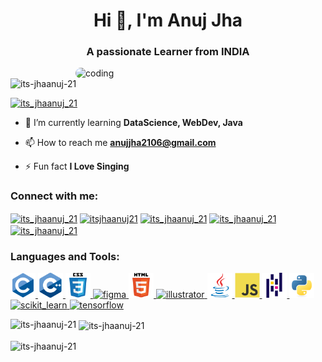 <h1 align="center">Hi 👋, I'm Anuj Jha</h1>
<h3 align="center">A passionate Learner from INDIA</h3>

<img align="right" width="400" alt="coding" src="https://cdn.dribbble.com/users/1162077/screenshots/5403918/focus-animation.gif" style="border-radius: 10px;">


<p align="left"> <img src="https://komarev.com/ghpvc/?username=its-jhaanuj-21&label=Profile%20views&color=0e75b6&style=flat" alt="its-jhaanuj-21" /> </p>

<p align="left"> <a href="https://twitter.com/its_jhaanuj_21" target="blank"><img src="https://img.shields.io/twitter/follow/its_jhaanuj_21?logo=twitter&style=for-the-badge" alt="its_jhaanuj_21" /></a> </p>

- 🌱 I’m currently learning **DataScience, WebDev, Java**

- 📫 How to reach me **anujjha2106@gmail.com**

- ⚡ Fun fact **I Love Singing**

<h3 align="left">Connect with me:</h3>
<p align="left">
<a href="https://twitter.com/its_jhaanuj_21" target="blank"><img align="center" src="https://raw.githubusercontent.com/rahuldkjain/github-profile-readme-generator/master/src/images/icons/Social/twitter.svg" alt="its_jhaanuj_21" height="30" width="40" /></a>
<a href="https://linkedin.com/in/itsjhaanuj21" target="blank"><img align="center" src="https://raw.githubusercontent.com/rahuldkjain/github-profile-readme-generator/master/src/images/icons/Social/linked-in-alt.svg" alt="itsjhaanuj21" height="30" width="40" /></a>
<a href="https://instagram.com/its_jhaanuj_21" target="blank"><img align="center" src="https://raw.githubusercontent.com/rahuldkjain/github-profile-readme-generator/master/src/images/icons/Social/instagram.svg" alt="its_jhaanuj_21" height="30" width="40" /></a>
<a href="https://www.leetcode.com/its_jhaanuj_21" target="blank"><img align="center" src="https://raw.githubusercontent.com/rahuldkjain/github-profile-readme-generator/master/src/images/icons/Social/leet-code.svg" alt="its_jhaanuj_21" height="30" width="40" /></a>
<a href="https://auth.geeksforgeeks.org/user/its_jhaanuj_21" target="blank"><img align="center" src="https://raw.githubusercontent.com/rahuldkjain/github-profile-readme-generator/master/src/images/icons/Social/geeks-for-geeks.svg" alt="its_jhaanuj_21" height="30" width="40" /></a>
</p>

<h3 align="left">Languages and Tools:</h3>
<p align="left"> <a href="https://www.cprogramming.com/" target="_blank" rel="noreferrer"> <img src="https://raw.githubusercontent.com/devicons/devicon/master/icons/c/c-original.svg" alt="c" width="40" height="40"/> </a> <a href="https://www.w3schools.com/cpp/" target="_blank" rel="noreferrer"> <img src="https://raw.githubusercontent.com/devicons/devicon/master/icons/cplusplus/cplusplus-original.svg" alt="cplusplus" width="40" height="40"/> </a> <a href="https://www.w3schools.com/css/" target="_blank" rel="noreferrer"> <img src="https://raw.githubusercontent.com/devicons/devicon/master/icons/css3/css3-original-wordmark.svg" alt="css3" width="40" height="40"/> </a> <a href="https://www.figma.com/" target="_blank" rel="noreferrer"> <img src="https://www.vectorlogo.zone/logos/figma/figma-icon.svg" alt="figma" width="40" height="40"/> </a> <a href="https://www.w3.org/html/" target="_blank" rel="noreferrer"> <img src="https://raw.githubusercontent.com/devicons/devicon/master/icons/html5/html5-original-wordmark.svg" alt="html5" width="40" height="40"/> </a> <a href="https://www.adobe.com/in/products/illustrator.html" target="_blank" rel="noreferrer"> <img src="https://www.vectorlogo.zone/logos/adobe_illustrator/adobe_illustrator-icon.svg" alt="illustrator" width="40" height="40"/> </a> <a href="https://www.java.com" target="_blank" rel="noreferrer"> <img src="https://raw.githubusercontent.com/devicons/devicon/master/icons/java/java-original.svg" alt="java" width="40" height="40"/> </a> <a href="https://developer.mozilla.org/en-US/docs/Web/JavaScript" target="_blank" rel="noreferrer"> <img src="https://raw.githubusercontent.com/devicons/devicon/master/icons/javascript/javascript-original.svg" alt="javascript" width="40" height="40"/> </a> <a href="https://pandas.pydata.org/" target="_blank" rel="noreferrer"> <img src="https://raw.githubusercontent.com/devicons/devicon/2ae2a900d2f041da66e950e4d48052658d850630/icons/pandas/pandas-original.svg" alt="pandas" width="40" height="40"/> </a> <a href="https://www.python.org" target="_blank" rel="noreferrer"> <img src="https://raw.githubusercontent.com/devicons/devicon/master/icons/python/python-original.svg" alt="python" width="40" height="40"/> </a> <a href="https://scikit-learn.org/" target="_blank" rel="noreferrer"> <img src="https://upload.wikimedia.org/wikipedia/commons/0/05/Scikit_learn_logo_small.svg" alt="scikit_learn" width="40" height="40"/> </a> <a href="https://www.tensorflow.org" target="_blank" rel="noreferrer"> <img src="https://www.vectorlogo.zone/logos/tensorflow/tensorflow-icon.svg" alt="tensorflow" width="40" height="40"/> </a> </p>

<p><img align="left" src="https://github-readme-stats.vercel.app/api/top-langs?username=its-jhaanuj-21&show_icons=true&locale=en&layout=compact" alt="its-jhaanuj-21" /></p>

<p>&nbsp;<img align="center" src="https://github-readme-stats.vercel.app/api?username=its-jhaanuj-21&show_icons=true&locale=en" alt="its-jhaanuj-21" /></p>

<p><img align="center" src="https://github-readme-streak-stats.herokuapp.com/?user=its-jhaanuj-21&" alt="its-jhaanuj-21" /></p>
